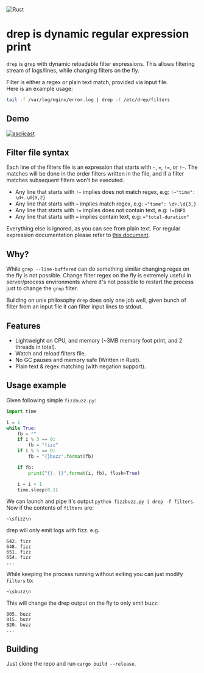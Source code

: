 ![Rust](https://github.com/maxpert/drep/workflows/Rust/badge.svg)

# drep is dynamic regular expression print

`drep` is `grep` with dynamic reloadable filter expressions. This allows filtering stream of 
logs/lines, while changing filters on the fly.

Filter is either a regex or plain text match, provided via input file.  
Here is an example usage:

```bash
tail -f /var/log/nginx/error.log | drep -f /etc/drep/filters
```

## Demo

[![asciicast](https://asciinema.org/a/W0B5ZVOD96YEDbhb7vnKAy1HW.svg)](https://asciinema.org/a/W0B5ZVOD96YEDbhb7vnKAy1HW)

## Filter file syntax

Each line of the filters file is an expression that starts with `~`, `=`, `!=`, or `!~`. The matches will be done 
in the order filters written in the file, and if a filter matches subsequent filters won't be executed. 

 - Any line that starts with `!~` implies does not match regex, e.g: `!~"time": \d+.\d{0,2}`
 - Any line that starts with `~` implies match regex, e.g: `~"time": \d+.\d{3,}`
 - Any line that starts with `!=` implies does not contain text, e.g: `!=INFO`
 - Any line that starts with `=` implies contain text, e.g: `="total-duration"`

Everything else is ignored, as you can see from plain text.
For regular expression documentation please refer to [this document](https://docs.rs/regex/1.3.9/regex/). 

## Why?

While `grep --line-buffered` can do something similar changing regex on the fly is not possible. 
Change filter regex on the fly is extremely useful in server/process environments where it's not possible to restart 
the process just to change the `grep` filter. 

Building on unix philosophy `drep` does only one job well, given bunch of filter from an input file 
it can filter input lines to stdout.

## Features

 - Lightweight on CPU, and memory (~3MB memory foot print, and 2 threads in total).
 - Watch and reload filters file.
 - No GC pauses and memory safe (Written in Rust).
 - Plain text & regex matching (with negation support).
 
## Usage example

Given following simple `fizzbuzz.py`:

```python
import time

i = 1
while True:
    fb = ""
    if i % 3 == 0:
        fb = "fizz"
    if i % 5 == 0:
        fb = "{}buzz".format(fb)

    if fb:
        print("{}. {}".format(i, fb), flush=True)

    i = i + 1
    time.sleep(0.1)
```

We can launch and pipe it's output `python fizzbuzz.py | drep -f filters`. Now if the contents of `filters` are:

```
~\sfizz\n
``` 

drep will only emit logs with fizz. e.g.

```
642. fizz
648. fizz
651. fizz
654. fizz
...
```

While keeping the process running without exiting you can just modify `filters` to:

```
~\sbuzz\n
```

This will change the drep output on the fly to only emit buzz:
```
805. buzz
815. buzz
820. buzz
...
```

## Building

Just clone the repo and run `cargo build --release`.
